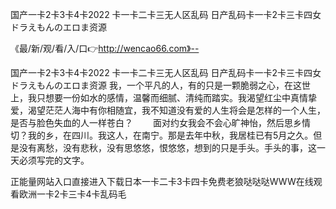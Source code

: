 国产一卡2卡3卡4卡2022
卡一卡二卡三无人区乱码
日产乱码卡一卡2卡三卡四女
ドラえもんのエロま资源


《最/新/观/看/入/口👉http://wencao66.com》--

国产一卡2卡3卡4卡2022
卡一卡二卡三无人区乱码
日产乱码卡一卡2卡三卡四女
ドラえもんのエロま资源
我，一个平凡的人，有的只是一颗脆弱之心，在这世上，我只想要一份如水的感情，温馨而细腻、清纯而踏实。我渴望红尘中真情挚爱，渴望茫茫人海中有你相随宜，我不知道没有爱的人生将会是怎样的一个人生，是否与脸色失血的人一样苍白？
　　面对约女我会不会心旷神怡，然后思乡情切？我的乡，在四川。我这人，在南宁。那是去年中秋，我居桂已有5月之久。但是没有离愁，没有悲秋，没有思悠悠，恨悠悠，想到的只是手头。手头的事，这一天必须写完的文字。





正能量网站入口直接进入下载日本一卡二卡3卡四卡免费老狼哒哒哒WWW在线观看欧洲一卡2卡三卡4卡乱码毛
